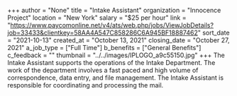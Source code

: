 +++
author = "None"
title = "Intake Assistant"
organization = "Innocence Project"
location = "New York"
salary = "$25 per hour"
link = "https://www.paycomonline.net/v4/ats/web.php/jobs/ViewJobDetails?job=33433&clientkey=58AA4A547C858286C6A945BF18887462"
sort_date = "2021-10-13"
created_at = "October 13, 2021"
closing_date = "October 27, 2021"
a_job_type = ["Full Time"]
b_benefits = ["General Benefits"]
c_feedback = ""
thumbnail = "../../images/IPLOGO_a9c55150.jpg"
+++
The Intake Assistant supports the operations of the Intake Department.  The work of the department involves a fast paced and high volume of correspondence, data entry, and file management.   The Intake Assistant is responsible for coordinating and processing the mail.